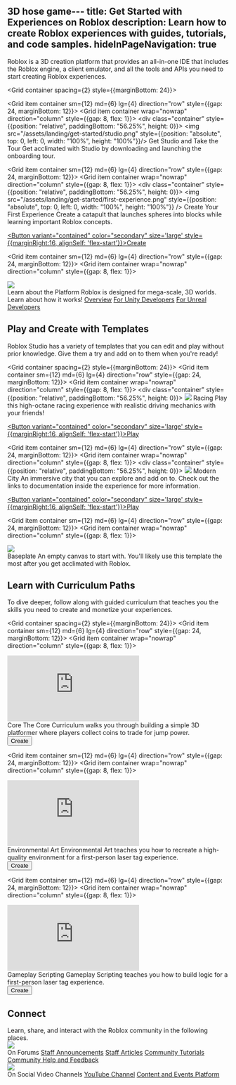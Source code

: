 3D hose game---
title: Get Started with Experiences on Roblox
description: Learn how to create Roblox experiences with guides, tutorials, and code samples.
hideInPageNavigation: true
---

Roblox is a 3D creation platform that provides an all-in-one IDE that includes
the Roblox engine, a client emulator, and all the tools and APIs you need to
start creating Roblox experiences.

<Grid container spacing={2} style={{marginBottom: 24}}>

  <Grid item container sm={12} md={6} lg={4} direction="row" style={{gap: 24, marginBottom: 12}}>
  <Grid item container wrap="nowrap" direction="column" style={{gap: 8, flex: 1}}>
    <div class="container"
    style={{position: "relative", paddingBottom: "56.25%", height: 0}}>
    <img src="/assets/landing/get-started/studio.png" style={{position: "absolute", top: 0, left: 0, width: "100%", height: "100%"}}/>
    </div>
    <Typography variant='h4'>Get Studio and Take the Tour</Typography>
    <Typography variant='body1' >Get acclimated with Studio by downloading and
    launching the onboarding tour.</Typography>
    <UseStudioButton variant='blueLogoIconButton' color='secondary'/>

  </Grid>
  </Grid>

  <Grid item container sm={12} md={6} lg={4} direction="row" style={{gap: 24, marginBottom: 12}}>
  <Grid item container wrap="nowrap" direction="column" style={{gap: 8, flex: 1}}>
    <div class="container"
    style={{position: "relative", paddingBottom: "56.25%", height: 0}}>
    <img src="/assets/landing/get-started/first-experience.png" style={{position: "absolute", top: 0, left: 0, width: "100%", height: "100%"}} />
    </div>
    <Typography variant='h4'>Create Your First Experience</Typography>
    <Typography variant='body1'>Create a catapult that launches spheres into blocks while learning important Roblox concepts.</Typography>
    <div style={{marginTop:16}}>
      <a underline="none" href="./tutorials/first-experience/">
      <Button variant="contained" color="secondary" size='large'
      style={{marginRight:16, alignSelf: 'flex-start'}}>Create</Button>
      </a>
      <UseStudioButton variant="link" buttonTextTranslationKey="Action.EditInStudio" placeId="16792353237" universeId="5771098000" />
    </div>
  </Grid>
  </Grid>

  <Grid item container sm={12} md={6} lg={4} direction="row" style={{gap: 24, marginBottom: 12}}>
  <Grid item container wrap="nowrap" direction="column" style={{gap: 8, flex: 1}}>
  <div class="container"
  style={{position: "relative", paddingBottom: "56.25%", height: 0}}>
    <img src="https://blog.roblox.com/wp-content/uploads/2022/08/blog_evergreen.png" />
  </div>
    <Typography variant='h4'>Learn about the Platform</Typography>
    <Typography variant='body1' >Roblox is designed for mega-scale, 3D worlds. Learn about how it works!</Typography>
    <a href="creation#experiences"><Typography variant='buttonLarge' style={{marginBottom: 12}}>Overview</Typography></a>
    <a href="unity"><Typography variant='buttonLarge' style={{marginBottom: 12}}>For Unity Developers</Typography></a>
    <a href="unreal"><Typography variant='buttonLarge' style={{marginBottom: 12}}>For Unreal Developers</Typography></a>
  </Grid>
  </Grid>
</Grid>

<h2 style={{marginBottom: 24, marginTop: 48}}>Play and Create with Templates</h2>

Roblox Studio has a variety of templates that you can edit and play without prior
knowledge. Give them a try and add on to them when you're ready!

<Grid container spacing={2} style={{marginBottom: 24}}>
  <Grid item container sm={12} md={6} lg={4} direction="row" style={{gap: 24, marginBottom: 12}}>
  <Grid item container wrap="nowrap" direction="column" style={{gap: 8, flex: 1}}>
    <div class="container"
    style={{position: "relative", paddingBottom: "56.25%", height: 0}}>
    <img src="/assets/landing/get-started/racing-template.png" />
    </div>
    <Typography variant='h4'>Racing</Typography>
    <Typography variant='body1' >Play this high-octane racing experience with realistic
    driving mechanics with your friends!</Typography>
    <div style={{marginTop:16}}>
      <a underline="none" href="roblox://placeId=16078915506">
      <Button variant="contained" color="secondary" size='large'
      style={{marginRight:16, alignSelf: 'flex-start'}}>Play</Button>
      </a>
      <UseStudioButton variant="link" buttonTextTranslationKey="Action.EditInStudio" placeId="16078915506" universeId="5557500170" />
    </div>
  </Grid>
  </Grid>

  <Grid item container sm={12} md={6} lg={4} direction="row" style={{gap: 24, marginBottom: 12}}>
  <Grid item container wrap="nowrap" direction="column" style={{gap: 8, flex: 1}}>
    <div class="container"
    style={{position: "relative", paddingBottom: "56.25%", height: 0}}>
    <img src="/assets/landing/get-started/modern-city-template.png" />
    </div>
    <Typography variant='h4'>Modern City</Typography>
    <Typography variant='body1' >An immersive city that you can explore and add on
    to. Check out the links to documentation inside the experience for more information.</Typography>
    <div style={{marginTop:16}}>
      <a underline="none" href="roblox://placeId=13165709401">
      <Button variant="contained" color="secondary" size='large'
      style={{marginRight:16, alignSelf: 'flex-start'}}>Play</Button>
      </a>
      <UseStudioButton variant="link" buttonTextTranslationKey="Action.EditInStudio" placeId="13165709401" universeId="4594822820" />
    </div>
  </Grid>
  </Grid>

  <Grid item container sm={12} md={6} lg={4} direction="row" style={{gap: 24, marginBottom: 12}}>
  <Grid item container wrap="nowrap" direction="column" style={{gap: 8, flex: 1}}>
  <div class="container"
  style={{position: "relative", paddingBottom: "56.25%", height: 0}}>
  <img src="/assets/landing/get-started/baseplate-template.png" />
  </div>
    <Typography variant='h4'>Baseplate</Typography>
    <Typography variant='body1' >An empty canvas to start with. You'll likely use this template the most after you get acclimated with Roblox.</Typography>
    <div style={{marginTop:16}}>
      <UseStudioButton variant="link" buttonTextTranslationKey="Action.EditInStudio" placeId="95206881" universeId="28220420" />
    </div>
  </Grid>
  </Grid>
</Grid>

<h2 style={{marginBottom: 24}}>Learn with Curriculum Paths</h2>

To dive deeper, follow along with guided curriculum
that teaches you the skills you need to create and monetize your experiences.

<Grid container spacing={2} style={{marginBottom: 24}}>
  <Grid item container sm={12} md={6} lg={4} direction="row" style={{gap: 24, marginBottom: 12}}>
  <Grid item container wrap="nowrap" direction="column" style={{gap: 8, flex: 1}}>
  <div class="container"
  style={{position: "relative", paddingBottom: "56.25%", height: 0}}>
  <iframe src="https://www.youtube-nocookie.com/embed/zi0hIuPDyWc" title="YouTube video player" frameborder="0" allow="accelerometer; autoplay; clipboard-write; encrypted-media; gyroscope; picture-in-picture; web-share" allowfullscreen  style={{position: "absolute", top: 0, left: 0, width: "100%", height: "100%"}}></iframe>
  </div>
    <Typography variant='h4'>Core</Typography>
    <Typography variant='body1' >The Core Curriculum walks you through building a simple 3D platformer where players collect coins to trade for jump power.</Typography>
      <div style={{marginTop:16}}>
        <a underline="none" href="./tutorials/core/">
        <Button variant="contained" color="secondary" size='large'
        style={{marginRight:8, alignSelf: 'flex-start'}}>Create</Button>
        </a>
        <UseStudioButton variant="link" buttonTextTranslationKey="Action.EditInStudio" placeId="14238807008" universeId="4925394319" />
      </div>
  </Grid>
  </Grid>

  <Grid item container sm={12} md={6} lg={4} direction="row" style={{gap: 24, marginBottom: 12}}>
  <Grid item container wrap="nowrap" direction="column" style={{gap: 8, flex: 1}}>
  <div class="container"
  style={{position: "relative", paddingBottom: "56.25%", height: 0}}>
  <iframe src="https://www.youtube-nocookie.com/embed/nwShvDmFHWc" title="YouTube video player" frameborder="0" allow="accelerometer; autoplay; clipboard-write; encrypted-media; gyroscope; picture-in-picture; web-share" allowfullscreen  style={{position: "absolute", top: 0, left: 0, width: "100%", height: "100%"}}></iframe>
  </div>
    <Typography variant='h4'>Environmental Art</Typography>
    <Typography variant='body1' >Environmental Art teaches you how to recreate a high-quality environment for a first-person laser tag experience.</Typography>
      <div style={{marginTop:16}}>
        <a underline="none" href="./tutorials/environmental-art">
        <Button variant="contained" color="secondary" size='large'
        style={{marginRight:8, alignSelf: 'flex-start'}}>Create</Button>
        </a>
        <UseStudioButton variant="link" buttonTextTranslationKey="Action.EditInStudio" placeId="14447845297" universeId="4990775993" />
      </div>
  </Grid>
  </Grid>

  <Grid item container sm={12} md={6} lg={4} direction="row" style={{gap: 24, marginBottom: 12}}>
  <Grid item container wrap="nowrap" direction="column" style={{gap: 8, flex: 1}}>
  <div class="container"
  style={{position: "relative", paddingBottom: "56.25%", height: 0}}>
  <iframe src="https://www.youtube-nocookie.com/embed/eqQyFL7KnmA" title="YouTube video player" frameborder="0" allow="accelerometer; autoplay; clipboard-write; encrypted-media; gyroscope; picture-in-picture; web-share" allowfullscreen  style={{position: "absolute", top: 0, left: 0, width: "100%", height: "100%"}}></iframe>
  </div>
    <Typography variant='h4'>Gameplay Scripting</Typography>
    <Typography variant='body1' >Gameplay Scripting teaches you how to build logic for a first-person laser tag experience.</Typography>
      <div style={{marginTop:16}}>
        <a underline="none" href="./tutorials/gameplay-scripting/">
        <Button variant="contained" color="secondary" size='large'
        style={{marginRight:8, alignSelf: 'flex-start'}}>Create</Button>
        </a>
      </div>
  </Grid>
  </Grid>
</Grid>

<h2 style={{marginBottom: 24, marginTop: 96}}>Connect</h2>
Learn, share, and interact with the Roblox community in the following places.
<Grid container spacing={2} style={{marginBottom: 24}}>
<Grid item container sm={12} md={6} lg={4} direction="row" style={{gap: 24, marginBottom: 12}}>
<Grid item container wrap="nowrap" direction="column" style={{gap: 8, flex: 1}}>
  <div class="container"
  style={{position: "relative", paddingBottom: "56.25%", height: 0}}>
    <img src="/assets/getting-started/platform-overview/Community.jpg" style={{position: "absolute", top: 0, left: 0, width: "100%", height: "100%"}}/>
  </div>
  <Typography variant='h4'>On Forums</Typography>
  <a href="https://devforum.roblox.com/c/updates/announcements/36"><Typography variant='buttonLarge' style={{marginBottom: 12}}>Staff Announcements</Typography></a>
  <a href="https://devforum.roblox.com/c/resources/roblox-staff/278"><Typography variant='buttonLarge' style={{marginBottom: 12}}>Staff Articles</Typography></a>
    <a href="https://devforum.roblox.com/c/resources/community-tutorials/46"><Typography variant='buttonLarge' style={{marginBottom: 12}}>Community Tutorials</Typography></a>
  <a href="https://devforum.roblox.com/c/help-and-feedback/54"><Typography variant='buttonLarge' style={{marginBottom: 12}}>Community Help and Feedback</Typography></a>
</Grid>
</Grid>
<Grid item container sm={12} md={6} lg={4} direction="row" style={{gap: 24, marginBottom: 12}}>
<Grid item container wrap="nowrap" direction="column" style={{gap: 8, flex: 1}}>
  <div class="container"
  style={{position: "relative", paddingBottom: "56.25%", height: 0}}>
    <img src="/assets/landing/get-started/video-interviews.jpg" style={{position: "absolute", top: 0, left: 0, width: "100%", height: "100%"}}/>
  </div>
  <Typography variant='h4'>On Social Video Channels</Typography>
  <a href="https://www.youtube.com/@RobloxLevelUp"><Typography variant='buttonLarge' style={{marginBottom: 12}}> YouTube Channel</Typography></a>
  <a href="https://events.roblox.com"><Typography variant='buttonLarge' style={{marginBottom: 12}}>Content and Events Platform</Typography></a>
</Grid>
</Grid>
</Grid>
